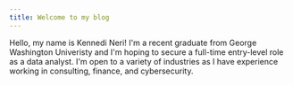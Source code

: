 ```yaml
---
title: Welcome to my blog
---
```

Hello, my name is Kennedi Neri! I'm a recent graduate from George Washington Univeristy and I'm hoping to secure a full-time entry-level role as a data analyst. I'm open to a variety of industries as I have experience working in consulting, finance, and cybersecurity. 
